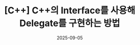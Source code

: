 ---
title: "[C++] C++의 Interface를 사용해 Delegate를 구현하는 방법"

categories:
  - C++
  
tags:
  - [C++, Delegate, Interface]

toc: true
toc_sticky: true

published: false

date: 2025-09-05
last_modified_at: 2025-09-05
---